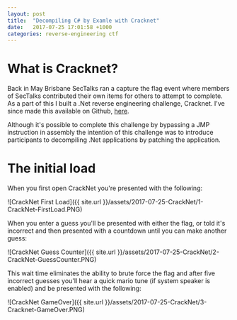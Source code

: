 ```yaml
---
layout: post
title:  "Decompiling C# by Examle with Cracknet"
date:   2017-07-25 17:01:58 +1000
categories: reverse-engineering ctf
---
```


# What is Cracknet?
Back in May Brisbane SecTalks ran a capture the flag event where members of SecTalks contributed their own items for others to attempt to complete. As a part of this I built a .Net reverse engineering challenge, Cracknet. I've since made this available on Github, [here][cracknetrepo].

Although it's possible to complete this challenge by bypassing a JMP instruction in assembly the intention of this challenge was to introduce participants to decompiling .Net applications by patching the application.

# The initial load
When you first open CrackNet you're presented with the following:

![CrackNet First Load]({{ site.url }}/assets/2017-07-25-CrackNet/1-CrackNet-FirstLoad.PNG)

When you enter a guess you'll be presented with either the flag, or told it's incorrect and then presented with a countdown until you can make another guess:

![CrackNet Guess Counter]({{ site.url }}/assets/2017-07-25-CrackNet/2-CrackNet-GuessCounter.PNG)

This wait time eliminates the ability to brute force the flag and after five incorrect guesses you'll hear a quick mario tune (if system speaker is enabled) and be presented with the following:

![CrackNet GameOver]({{ site.url }}/assets/2017-07-25-CrackNet/3-Cracknet-GameOver.PNG)


[cracknetrepo]: https://github.com/codingo/cracknet

